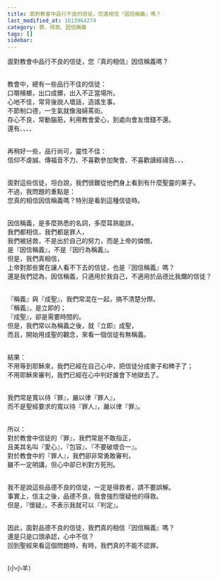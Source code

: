```yaml
---
title: 面對教會中品行不良的信徒，您還相信『因信稱義』嗎？
last_modified_at: 1613964274
category: 罪、得救、因信稱義
tags: []
sidebar: 
---
```


<p>面對教會中品行不良的信徒，您『真的相信』因信稱義嗎？</p>
<p><br/>
教會中，總有一些品行不佳的信徒：<br/>
口嚼檳榔，出口成髒，出入不正當場所。<br/>
心地不佳，常背後說人壞話，造謠生事。<br/>
不節制口德，一生氣就像潑婦罵街。<br/>
存心不良，常動腦筋，利用教會愛心，到處向會友借錢不還。<br/>
還有、、、、</p>
<p><br/>
再稍好一些，品行尚可，靈性不佳：<br/>
信仰不虔誠、傳福音不力、不喜歡參加聚會、不喜歡讀經禱告、、、</p>
<p><br/>
面對這些信徒，坦白說，我們很難從他們身上看到有什麼聖靈的果子。<br/>
不過，我問題的重點是：<br/>
您真的相信因信稱義嗎？特別是看到這種信徒時。</p>
<p><br/>
因信稱義，是多麼熟悉的名詞，多麼耳熟能詳。<br/>
我們都相信，我們都是罪人，<br/>
我們被拯救，不是出於自己的努力，而是上帝的憐憫，<br/>
是『因信稱義』，不是『因行為稱義』。<br/>
但是，我們真相信，<br/>
上帝對那些實在讓人看不下去的信徒，也是『因信稱義』嗎？<br/>
還是我們認為，因信稱義，只適用於我自己，不適用於品德比我爛的信徒？</p>
<p><br/>
『稱義』與『成聖』，我們常混在一起，搞不清楚分際。<br/>
『稱義』，是立即的；<br/>
『成聖』，卻是需要時間的。<br/>
但是，我們常以為稱義之後，就『立即』成聖，<br/>
而且，開始用成聖的觀念，來看一個信徒有無稱義。</p>
<p><br/>
結果：<br/>
不用等到耶穌來，我們已經在自己心中，把信徒分成麥子和稗子了；<br/>
不用耶穌來審判，我們已經在心中判好誰會下地獄去了。</p>
<p><br/>
我們常是寬以待『罪』，嚴以律『罪人』，<br/>
而不是聖經要求的寬以待『罪人』，嚴以律『罪』。</p>
<p><br/>
所以：<br/>
對於教會中信徒的『罪』，我們常是不敢指正，<br/>
且美其名叫『愛心』、『包容』、『不要破壞合一』。<br/>
對於教會中的『罪人』，我們卻非常勇敢審判，<br/>
雖不一定明講，但心中卻已判對方死刑。</p>
<p><br/>
我不是說這些品德不良的信徒，一定是得救者，請不要誤解。<br/>
事實上，信主之後，品德不良，我會強烈懷疑他的得救。<br/>
但是，『懷疑』，不表示我就可以『判定』。</p>
<p><br/>
因此，面對品德不良的信徒，我們真的相信『因信稱義』嗎？<br/>
還是只是口頭承認，心中不信？<br/>
回到聖經來看這個問題時，有時，我們真的不能不認罪。</p>
<p><br/>
(小小羊）</p>

